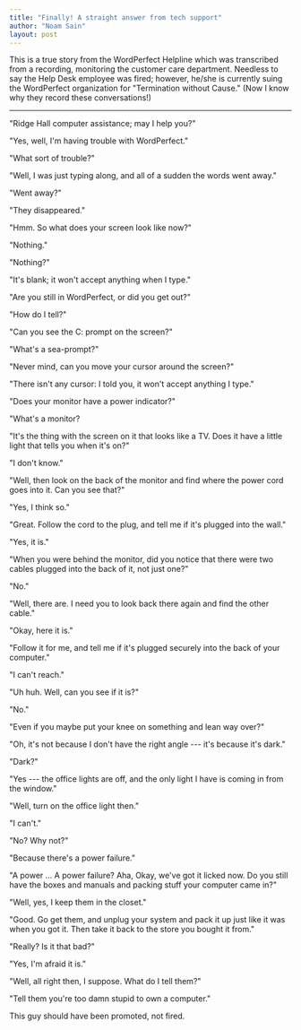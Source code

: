 ```yaml
---
title: "Finally! A straight answer from tech support"
author: "Noam Sain"
layout: post
---
```


This is a true story from the WordPerfect Helpline which was transcribed from a recording, monitoring the customer care department. Needless to say the Help Desk employee was fired; however, he/she is currently suing the WordPerfect organization for "Termination without Cause." (Now I know why they record these conversations!)

---

"Ridge Hall computer assistance; may I help you?"

"Yes, well, I'm having trouble with WordPerfect."

"What sort of trouble?"

"Well, I was just typing along, and all of a sudden the words went away."

"Went away?"

"They disappeared."

"Hmm. So what does your screen look like now?"

"Nothing."

"Nothing?"

"It's blank; it won't accept anything when I type."

"Are you still in WordPerfect, or did you get out?"

"How do I tell?"

"Can you see the C: prompt on the screen?"

"What's a sea-prompt?"

"Never mind, can you move your cursor around the screen?"

"There isn't any cursor: I told you, it won't accept anything I type."

"Does your monitor have a power indicator?"

"What's a monitor?

"It's the thing with the screen on it that looks like a TV. Does it have a little light that tells you when it's on?"

"I don't know."

"Well, then look on the back of the monitor and find where the power cord goes into it. Can you see that?"

"Yes, I think so."

"Great. Follow the cord to the plug, and tell me if it's plugged into the wall."

"Yes, it is."

"When you were behind the monitor, did you notice that there were two cables plugged into the back of it, not just one?"

"No."

"Well, there are. I need you to look back there again and find the other cable."

"Okay, here it is."

"Follow it for me, and tell me if it's plugged securely into the back of your computer."

"I can't reach."

"Uh huh. Well, can you see if it is?"

"No."

"Even if you maybe put your knee on something and lean way over?"

"Oh, it's not because I don't have the right angle --- it's because it's dark."

"Dark?"

"Yes --- the office lights are off, and the only light I have is coming in from the window."

"Well, turn on the office light then."

"I can't."

"No? Why not?"

"Because there's a power failure."

"A power … A power failure? Aha, Okay, we've got it licked now. Do you still have the boxes and manuals and packing stuff your computer came in?"

"Well, yes, I keep them in the closet."

"Good. Go get them, and unplug your system and pack it up just like it was when you got it. Then take it back to the store you bought it from."

"Really? Is it that bad?"

"Yes, I'm afraid it is."

"Well, all right then, I suppose. What do I tell them?"

"Tell them you're too damn stupid to own a computer."

This guy should have been promoted, not fired.
